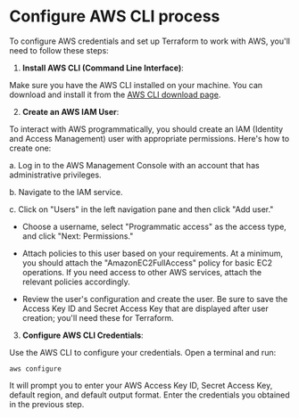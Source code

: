 # Configure AWS CLI process

To configure AWS credentials and set up Terraform to work with AWS, you'll need to follow these steps:

1. **Install AWS CLI (Command Line Interface)**:

Make sure you have the AWS CLI installed on your machine. You can download and install it from the [AWS CLI download page](https://aws.amazon.com/cli/).

2. **Create an AWS IAM User**:

To interact with AWS programmatically, you should create an IAM (Identity and Access Management) user with appropriate permissions. Here's how to create one:

a. Log in to the AWS Management Console with an account that has administrative privileges.

b. Navigate to the IAM service.

c. Click on "Users" in the left navigation pane and then click "Add user."

- Choose a username, select "Programmatic access" as the access type, and click "Next: Permissions."

- Attach policies to this user based on your requirements. At a minimum, you should attach the "AmazonEC2FullAccess" policy for basic EC2 operations. If you need access to other AWS services, attach the relevant policies accordingly.

- Review the user's configuration and create the user. Be sure to save the Access Key ID and Secret Access Key that are displayed after user creation; you'll need these for Terraform.

3. **Configure AWS CLI Credentials**:

Use the AWS CLI to configure your credentials. Open a terminal and run:

```
aws configure
```

It will prompt you to enter your AWS Access Key ID, Secret Access Key, default region, and default output format. Enter the credentials you obtained in the previous step.
